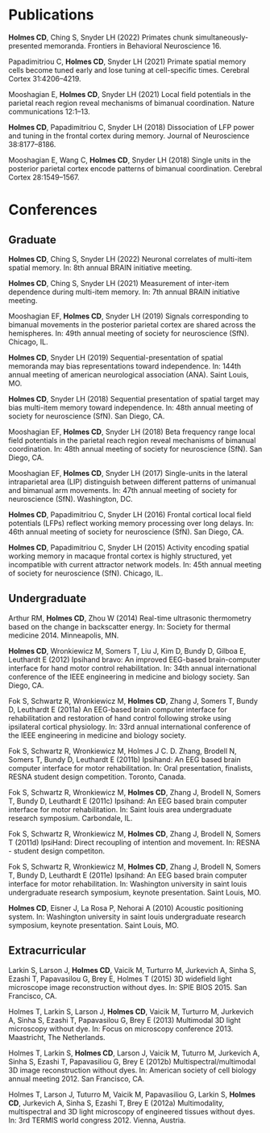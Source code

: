 
# Publications

**Holmes CD**, Ching S, Snyder LH (2022) Primates chunk
simultaneously-presented memoranda. Frontiers in Behavioral Neuroscience
16.

Papadimitriou C, **Holmes CD**, Snyder LH (2021) Primate spatial memory
cells become tuned early and lose tuning at cell-specific times.
Cerebral Cortex 31:4206–4219.

Mooshagian E, **Holmes CD**, Snyder LH (2021) Local field potentials in the
parietal reach region reveal mechanisms of bimanual coordination. Nature
communications 12:1–13.

**Holmes CD**, Papadimitriou C, Snyder LH (2018) Dissociation of LFP power
and tuning in the frontal cortex during memory. Journal of Neuroscience
38:8177–8186.

Mooshagian E, Wang C, **Holmes CD**, Snyder LH (2018) Single units in the
posterior parietal cortex encode patterns of bimanual coordination.
Cerebral Cortex 28:1549–1567.

# Conferences


## Graduate

**Holmes CD**, Ching S, Snyder LH (2022) Neuronal correlates of multi-item
spatial memory. In: 8th annual BRAIN initiative meeting.

**Holmes CD**, Ching S, Snyder LH (2021) Measurement of inter-item
dependence during multi-item memory. In: 7th annual BRAIN initiative
meeting.

Mooshagian EF, **Holmes CD**, Snyder LH (2019) Signals corresponding to
bimanual movements in the posterior parietal cortex are shared across
the hemispheres. In: 49th annual meeting of society for neuroscience
(SfN). Chicago, IL.

**Holmes CD**, Snyder LH (2019) Sequential-presentation of spatial memoranda
may bias representations toward independence. In: 144th annual meeting
of american neurological association (ANA). Saint Louis, MO.

**Holmes CD**, Snyder LH (2018) Sequential presentation of spatial target
may bias multi-item memory toward independence. In: 48th annual meeting
of society for neuroscience (SfN). San Diego, CA.

Mooshagian EF, **Holmes CD**, Snyder LH (2018) Beta frequency range local
field potentials in the parietal reach region reveal mechanisms of
bimanual coordination. In: 48th annual meeting of society for
neuroscience (SfN). San Diego, CA.

Mooshagian EF, **Holmes CD**, Snyder LH (2017) Single-units in the lateral
intraparietal area (LIP) distinguish between different patterns of
unimanual and bimanual arm movements. In: 47th annual meeting of society
for neuroscience (SfN). Washington, DC.

**Holmes CD**, Papadimitriou C, Snyder LH (2016) Frontal cortical local
field potentials (LFPs) reflect working memory processing over long
delays. In: 46th annual meeting of society for neuroscience (SfN). San
Diego, CA.

**Holmes CD**, Papadimitriou C, Snyder LH (2015) Activity encoding spatial
working memory in macaque frontal cortex is highly structured, yet
incompatible with current attractor network models. In: 45th annual
meeting of society for neuroscience (SfN). Chicago, IL.

## Undergraduate

Arthur RM, **Holmes CD**, Zhou W (2014) Real-time ultrasonic thermometry
based on the change in backscatter energy. In: Society for thermal
medicine 2014. Minneapolis, MN.

**Holmes CD**, Wronkiewicz M, Somers T, Liu J, Kim D, Bundy D, Gilboa E,
Leuthardt E (2012) Ipsihand bravo: An improved EEG-based brain-computer
interface for hand motor control rehabilitation. In: 34th annual
international conference of the IEEE engineering in medicine and biology
society. San Diego, CA.

Fok S, Schwartz R, Wronkiewicz M, **Holmes CD**, Zhang J, Somers T, Bundy D,
Leuthardt E (2011a) An EEG-based brain computer interface for
rehabilitation and restoration of hand control following stroke using
ipsilateral cortical physiology. In: 33rd annual international
conference of the IEEE engineering in medicine and biology society.

Fok S, Schwartz R, Wronkiewicz M, Holmes J C. D. Zhang, Brodell N,
Somers T, Bundy D, Leuthardt E (2011b) Ipsihand: An EEG based brain
computer interface for motor rehabilitation. In: Oral presentation,
finalists, RESNA student design competition. Toronto, Canada.

Fok S, Schwartz R, Wronkiewicz M, **Holmes CD**, Zhang J, Brodell N, Somers
T, Bundy D, Leuthardt E (2011c) Ipsihand: An EEG based brain computer
interface for motor rehabilitation. In: Saint louis area undergraduate
research symposium. Carbondale, IL.

Fok S, Schwartz R, Wronkiewicz M, **Holmes CD**, Zhang J, Brodell N, Somers
T (2011d) IpsiHand: Direct recoupling of intention and movement. In:
RESNA - student design competiton.

Fok S, Schwartz R, Wronkiewicz M, **Holmes CD**, Zhang J, Brodell N, Somers
T, Bundy D, Leuthardt E (2011e) Ipsihand: An EEG based brain computer
interface for motor rehabilitation. In: Washington university in saint
louis undergraduate research symposium, keynote presentation. Saint
Louis, MO.

**Holmes CD**, Eisner J, La Rosa P, Nehorai A (2010) Acoustic positioning
system. In: Washington university in saint louis undergraduate research
symposium, keynote presentation. Saint Louis, MO.

## Extracurricular

Larkin S, Larson J, **Holmes CD**, Vaicik M, Turturro M, Jurkevich A, Sinha
S, Ezashi T, Papavasilou G, Brey E, Holmes T (2015) 3D widefield light
microscope image reconstruction without dyes. In: SPIE BIOS 2015. San
Francisco, CA.

Holmes T, Larkin S, Larson J, **Holmes CD**, Vaicik M, Turturro M, Jurkevich
A, Sinha S, Ezashi T, Papavasilou G, Brey E (2013) Multimodal 3D light
microscopy without dye. In: Focus on microscopy conference 2013.
Maastricht, The Netherlands.

Holmes T, Larkin S, **Holmes CD**, Larson J, Vaicik M, Tuturro M, Jurkevich
A, Sinha S, Ezashi T, Papavasiliou G, Brey E (2012b)
Multispectral/multimodal 3D image reconstruction without dyes. In:
American society of cell biology annual meeting 2012. San Francisco, CA.

Holmes T, Larson J, Tuturro M, Vaicik M, Papavasiliou G, Larkin S,
**Holmes CD**, Jurkevich A, Sinha S, Ezashi T, Brey E (2012a) Multimodality,
multispectral and 3D light microscopy of engineered tissues without
dyes. In: 3rd TERMIS world congress 2012. Vienna, Austria.
